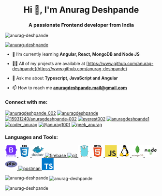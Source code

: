 <h1 align="center">Hi 👋, I'm Anurag Deshpande</h1>
<h3 align="center">A passionate Frontend developer from India</h3>

<p align="left"> <img src="https://komarev.com/ghpvc/?username=anurag-deshpande&label=Profile%20views&color=0e75b6&style=flat" alt="anurag-deshpande" /> </p>

<p align="left"> <a href="https://github.com/ryo-ma/github-profile-trophy"><img src="https://github-profile-trophy.vercel.app/?username=anurag-deshpande" alt="anurag-deshpande" /></a> </p>

- 🌱 I’m currently learning **Angular, React, MongoDB and Node JS**

- 👨‍💻 All of my projects are available at [https://www.github.com/anurag-deshpande](https://www.github.com/anurag-deshpande)

- 💬 Ask me about **Typescript, JavaScript and Angular**

- 📫 How to reach me **anuragdeshpande.mail@gmail.com**

<h3 align="left">Connect with me:</h3>
<p align="left">
<a href="https://dev.to/anuragdeshpande_002" target="blank"><img align="center" src="https://cdn.jsdelivr.net/npm/simple-icons@3.0.1/icons/dev-dot-to.svg" alt="anuragdeshpande_002" height="30" width="40" /></a>
<a href="https://linkedin.com/in/anuragdeshpande" target="blank"><img align="center" src="https://raw.githubusercontent.com/rahuldkjain/github-profile-readme-generator/neutral-icons/src/images/icons/Social/linked-in-alt.svg" alt="anuragdeshpande" height="30" width="40" /></a>
<a href="https://stackoverflow.com/users/15931240/anuragdeshpande-002" target="blank"><img align="center" src="https://raw.githubusercontent.com/rahuldkjain/github-profile-readme-generator/neutral-icons/src/images/icons/Social/stack-overflow.svg" alt="15931240/anuragdeshpande-002" height="30" width="40" /></a>
<a href="https://www.codechef.com/users/everest002" target="blank"><img align="center" src="https://cdn.jsdelivr.net/npm/simple-icons@3.1.0/icons/codechef.svg" alt="everest002" height="30" width="40" /></a>
<a href="https://www.hackerrank.com/anuragdeshpande1" target="blank"><img align="center" src="https://raw.githubusercontent.com/rahuldkjain/github-profile-readme-generator/neutral-icons/src/images/icons/Social/hackerrank.svg" alt="anuragdeshpande1" height="30" width="40" /></a>
<a href="https://codeforces.com/profile/coder_anurag" target="blank"><img align="center" src="https://cdn.jsdelivr.net/npm/simple-icons@3.0.1/icons/codeforces.svg" alt="coder_anurag" height="30" width="40" /></a>
<a href="https://www.hackerearth.com/@anurag1001" target="blank"><img align="center" src="https://raw.githubusercontent.com/rahuldkjain/github-profile-readme-generator/neutral-icons/src/images/icons/Social/hackerearth.svg" alt="@anurag1001" height="30" width="40" /></a>
<a href="https://auth.geeksforgeeks.org/user/geek_anurag" target="blank"><img align="center" src="https://raw.githubusercontent.com/rahuldkjain/github-profile-readme-generator/neutral-icons/src/images/icons/Social/geeks-for-geeks.svg" alt="geek_anurag" height="30" width="40" /></a>
</p>

<h3 align="left">Languages and Tools:</h3>
<p align="left"> <a href="https://getbootstrap.com" target="_blank"> <img src="https://raw.githubusercontent.com/devicons/devicon/master/icons/bootstrap/bootstrap-plain-wordmark.svg" alt="bootstrap" width="40" height="40"/> </a> <a href="https://www.w3schools.com/css/" target="_blank"> <img src="https://raw.githubusercontent.com/devicons/devicon/master/icons/css3/css3-original-wordmark.svg" alt="css3" width="40" height="40"/> </a> <a href="https://www.docker.com/" target="_blank"> <img src="https://raw.githubusercontent.com/devicons/devicon/master/icons/docker/docker-original-wordmark.svg" alt="docker" width="40" height="40"/> </a> <a href="https://firebase.google.com/" target="_blank"> <img src="https://www.vectorlogo.zone/logos/firebase/firebase-icon.svg" alt="firebase" width="40" height="40"/> </a> <a href="https://git-scm.com/" target="_blank"> <img src="https://www.vectorlogo.zone/logos/git-scm/git-scm-icon.svg" alt="git" width="40" height="40"/> </a> <a href="https://golang.org" target="_blank"> <img src="https://raw.githubusercontent.com/devicons/devicon/master/icons/go/go-original.svg" alt="go" width="40" height="40"/> </a> <a href="https://www.w3.org/html/" target="_blank"> <img src="https://raw.githubusercontent.com/devicons/devicon/master/icons/html5/html5-original-wordmark.svg" alt="html5" width="40" height="40"/> </a> <a href="https://developer.mozilla.org/en-US/docs/Web/JavaScript" target="_blank"> <img src="https://raw.githubusercontent.com/devicons/devicon/master/icons/javascript/javascript-original.svg" alt="javascript" width="40" height="40"/> </a> <a href="https://www.linux.org/" target="_blank"> <img src="https://raw.githubusercontent.com/devicons/devicon/master/icons/linux/linux-original.svg" alt="linux" width="40" height="40"/> </a> <a href="https://www.mongodb.com/" target="_blank"> <img src="https://raw.githubusercontent.com/devicons/devicon/master/icons/mongodb/mongodb-original-wordmark.svg" alt="mongodb" width="40" height="40"/> </a> <a href="https://nodejs.org" target="_blank"> <img src="https://raw.githubusercontent.com/devicons/devicon/master/icons/nodejs/nodejs-original-wordmark.svg" alt="nodejs" width="40" height="40"/> </a> <a href="https://www.php.net" target="_blank"> <img src="https://raw.githubusercontent.com/devicons/devicon/master/icons/php/php-original.svg" alt="php" width="40" height="40"/> </a> <a href="https://postman.com" target="_blank"> <img src="https://www.vectorlogo.zone/logos/getpostman/getpostman-icon.svg" alt="postman" width="40" height="40"/> </a> <a href="https://www.typescriptlang.org/" target="_blank"> <img src="https://raw.githubusercontent.com/devicons/devicon/master/icons/typescript/typescript-original.svg" alt="typescript" width="40" height="40"/> </a> </p>

<p><img align="left" src="https://github-readme-stats.vercel.app/api/top-langs?username=anurag-deshpande&show_icons=true&locale=en&layout=compact" alt="anurag-deshpande" /></p>

<p>&nbsp;<img align="center" src="https://github-readme-stats.vercel.app/api?username=anurag-deshpande&show_icons=true&locale=en" alt="anurag-deshpande" /></p>

<p><img align="center" src="https://github-readme-streak-stats.herokuapp.com/?user=anurag-deshpande&" alt="anurag-deshpande" /></p>

